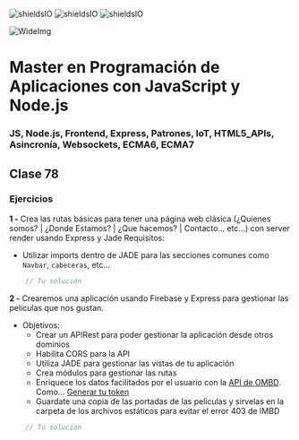 ![shieldsIO](https://img.shields.io/github/issues/Fictizia/Master-en-programacion-de-aplicaciones-con-JavaScript-y-Node.js_ed1.svg)
![shieldsIO](https://img.shields.io/github/forks/Fictizia/Master-en-programacion-de-aplicaciones-con-JavaScript-y-Node.js_ed1.svg)
![shieldsIO](https://img.shields.io/github/stars/Fictizia/Master-en-programacion-de-aplicaciones-con-JavaScript-y-Node.js_ed1.svg)

![WideImg](http://fictizia.com/img/github/Fictizia-plan-estudios-github.jpg)

# Master en Programación de Aplicaciones con JavaScript y Node.js
### JS, Node.js, Frontend, Express, Patrones, IoT, HTML5_APIs, Asincronía, Websockets, ECMA6, ECMA7

## Clase 78

### Ejercicios

**1 -** Crea las rutas básicas para tener una página web clásica (¿Quienes somos? | ¿Donde Estamos? | ¿Que hacemos? | Contacto... etc...) con server render usando Express y Jade
Requisitos:
- Utilizar imports dentro de JADE para las secciones comunes como `Navbar`, `cabeceras`, etc...

```javascript
    // Tu solución
```


**2 -** Crearemos una aplicación usando Firebase y Express para gestionar las peliculas que nos gustan.

- Objetivos:
    - Crear un APIRest para poder gestionar la aplicación desde otros dominios
    - Habilita CORS para la API
    - Utiliza JADE para gestionar las vistas de tu aplicación
    - Crea módulos para gestionar las rutas
    - Enriquece los datos facilitados por el usuario con la [API de OMBD](http://omdbapi.com/). Como... [Generar tu token](http://omdbapi.com/apikey.aspx)
    - Guardate una copia de las portadas de las peliculas y sirvelas en la carpeta de los archivos estáticos para evitar el error 403 de IMBD

```javascript
    // Tu solución
```